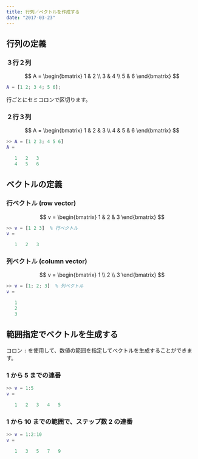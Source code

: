 ```yaml
---
title: 行列／ベクトルを作成する
date: "2017-03-23"
---
```


行列の定義
----

### ３行２列

$$
  A = \begin{bmatrix}
    1 & 2 \\
    3 & 4 \\
    5 & 6
  \end{bmatrix}
$$

~~~ matlab
A = [1 2; 3 4; 5 6];
~~~

行ごとにセミコロンで区切ります。

### ２行３列

$$
  A = \begin{bmatrix}
    1 & 2 & 3 \\
    4 & 5 & 6
  \end{bmatrix}
$$

~~~ matlab
>> A = [1 2 3; 4 5 6]
A =

   1   2   3
   4   5   6
~~~


ベクトルの定義
----

### 行ベクトル (row vector)

$$
  v = \begin{bmatrix} 1 & 2 & 3 \end{bmatrix}
$$

~~~ matlab
>> v = [1 2 3]  % 行ベクトル
v =

   1   2   3
~~~

### 列ベクトル (column vector)

$$
  v = \begin{bmatrix} 1 \\ 2 \\ 3 \end{bmatrix}
$$

~~~ matlab
>> v = [1; 2; 3]  % 列ベクトル
v =

   1
   2
   3
~~~

範囲指定でベクトルを生成する
----

コロン `:` を使用して、数値の範囲を指定してベクトルを生成することができます。

### 1 から 5 までの連番

~~~ matlab
>> v = 1:5
v =

   1   2   3   4   5
~~~

### 1 から 10 までの範囲で、ステップ数 2 の連番

~~~ matlab
>> v = 1:2:10
v =

   1   3   5   7   9
~~~


